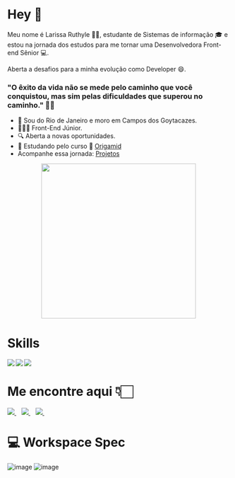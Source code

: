 # Hey 👋

Meu nome é Larissa Ruthyle 🙋🏻, estudante de Sistemas de informação 🎓 e estou na jornada dos estudos para me tornar uma Desenvolvedora Front-end Sênior 💻.

Aberta a desafios para a minha evolução como Developer 😄.

### "O êxito da vida não se mede pelo caminho que você conquistou, mas sim pelas dificuldades que superou no caminho." ✍🏻

- 📌 Sou do Rio de Janeiro e moro em Campos dos Goytacazes.
- 👩🏻‍💻 Front-End Júnior.
- 🔍 Aberta a novas oportunidades.
- 📰 Estudando pelo curso 🐺 [Origamid](https://www.origamid.com)
- Acompanhe essa jornada: [Projetos](https://github.com/larissadantier?tab=repositories)

<p align='center'>
  <a href="#"><img src="https://github-readme-stats.vercel.app/api?username=larissadantier&show_icons=true&count_private=true&theme=dark" width="350"></a>
</p>

# Skills

<img align="left" src="https://img.shields.io/badge/HTML5-E34F26?style=for-the-badge&logo=html5&logoColor=white"/>
<img align="left" src="https://img.shields.io/badge/CSS3-1572B6?style=for-the-badge&logo=css3&logoColor=white"/>
<img align="left" src="https://img.shields.io/badge/JavaScript-323330?style=for-the-badge&logo=javascript&logoColor=F7DF1E"/> <br>

# Me encontre aqui 👇🏻
<a href="https://www.linkedin.com/in/larissadantier/" target="_blank">
    <img src="https://img.shields.io/badge/linkedin-%230077B5.svg?&style=for-the-badge&logo=linkedin&logoColor=white" />
  </a>&nbsp;&nbsp;
 <a href="https://www.instagram.com/larissa.dantier/" target="_blank">
    <img src="https://img.shields.io/badge/instagram-%23E4405F.svg?&style=for-the-badge&logo=instagram&logoColor=white" />        
  </a>&nbsp;&nbsp;
 <a href="mailto:larissa_dantier@hotmail.com">
    <img src="https://img.shields.io/badge/Microsoft_Outlook-0078D4?style=for-the-badge&logo=microsoft-outlook&logoColor=white" />        
  </a>&nbsp;&nbsp; 

# 💻 Workspace Spec
![image](https://img.shields.io/badge/NVIDIA-GTX1060-76B900?style=for-the-badge&logo=nvidia&logoColor=white)
![image](https://img.shields.io/badge/AMD-Ryzen_5_1600-ED1C24?style=for-the-badge&logo=amd&logoColor=white) <br>
